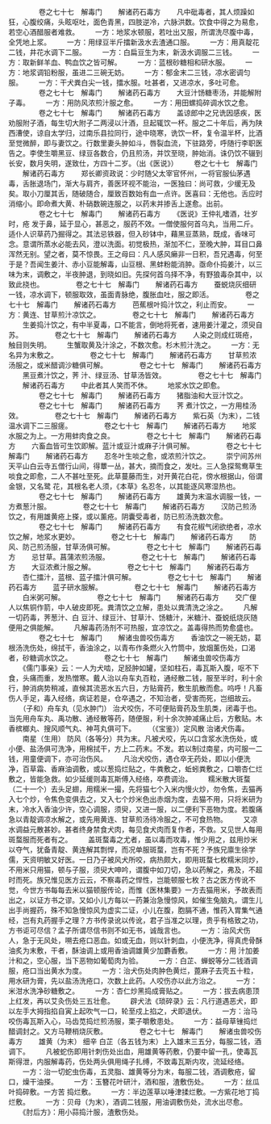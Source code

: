 <!-- { "loadSidebar": true } -->
　　
　　卷之七十七　解毒门
　　解诸药石毒方
　　凡中砒毒者，其人烦躁如狂，心腹绞痛，头眩呕吐，面色青黑，四肢逆冷，六脉洪数。饮食中得之为易愈，若空心酒醋服者难救。
　　一方：地浆水顿服，若吐出又服，所谓洗尽腹中毒，全凭地上浆。
　　一方：用绿豆半斤擂新汲水去渣通口服。
　　一方：用真靛花二钱，井花水调下二服。
　　一方：白扁豆生为末，新汲水调服二三钱。
　　一方：取新鲜羊血、鸭血饮之皆可解。
　　一方：蓝根砂糖相和研水服。
　　一方：地浆调铅粉服，虽进二三碗无妨。
　　一方：郁金末二三钱，凉水密调匀服。
　　一方：干犬粪白尖一钱，擂水服。吐甚者，又进凉水，多吐可愈。
　　
　　卷之七十七　解毒门
　　解诸药石毒方
　　大豆汁饧糖枣汤，并能解附子毒。
　　一方：用防风浓煎汁服之愈。
　　一方：用田螺捣碎调水饮之愈。
　　
　　卷之七十七　解毒门
　　解诸药石毒方
　　盖谅郎中之兄诜因感疾，医劝服附子酒，每生切大附子二两浸以汁酒，旦起辄饮一杯。服之二十年后，再为陕西漕使，谅自太学归，过南乐县拉同行，途中晓寒，诜饮一杯，复令温半杯，比酒至觉微醉，即与妻饮之。行数里妻头肿如斗，唇裂血流，下驻路旁，呼随行李职医告之。李使生嚼黑豆、绿豆各数合，仍且煎汤，并饮至晓，肿始消。诛仍饮不辍到长安，数月失明，遂致仕，方四十二岁。（出《医说》）
　　卷之七十七　解毒门
　　解诸药石毒方
　　郑长卿资政说：少时随父太宰官怀州，一将官服仙茅遇毒，舌胀退场门，渐大与肩齐，善医环视不能治，一医独曰：尚可救，少缓无及矣。取小刀厘其舌，随破随合，厘致百数始有血一点许。医喜曰：无他也。舌应时消缩小。即命煮大黄、朴硝数碗连服之，以药末并掺舌上遂愈。出前。
　　
　　卷之七十七　解毒门
　　解诸药石毒方
　　《医说》王仲礼嗜酒，壮岁时，疮 发于鼻，延于显心，甚恶之，服药不效。一僧使服何首乌丸，当用二斤。适仆人识草药乃掘得之。其法忌铁器，但入砂钵中，藉黑豆蒸熟，既成，香味可念。意谓所蒸水必能去风，澄以洗面。初觉极热，渐加不仁，至晚大肿，耳目口鼻浑然无别。望之者，莫不惊畏。王之母曰：凡人感风癞非一日积，吾兄遇毒，何至于是？吾闻生姜汁、赤小豆能解毒，山豆根、黑蚌粉能消肿。亟命仆捣姜汁，以三味为末，调敷之，半夜肿退，到晓如旧。先探何首乌择不净，有野狼毒杂其中，以致此挠也。
　　
　　卷之七十七　解毒门
　　解诸药石毒方
　　蚕蜕烧灰细研一钱，凉水调下，顿服取效，虽面青脉绝，腹胀血吐，服之即活。
　　
　　卷之七十七　解毒门
　　解诸药石毒方
　　芭蕉根叶捣汁饮之，利止而安。
　　一方：黄连、甘草煎汁凉饮之。
　　
　　卷之七十七　解毒门
　　解诸药石毒方
　　生姜捣汁饮之，有中半夏毒，口不能言，倒地将死者，速用姜汁灌之，须臾自苏。
　　
　　卷之七十七　解毒门
　　解诸药石毒方
　　人染之则成红斑疮，触目则失明。
　　生蟹取黄及汁涂之，不数次愈。杉木煎汁洗之。
　　一方：无名异为末敷之。
　　
　　卷之七十七　解毒门
　　解诸药石毒方
　　甘草煎浓汤服之，或米醋调沙糖俱可解。
　　
　　卷之七十七　解毒门
　　解诸药石毒方
　　黑豆煮汁饮之，荠 汁、绿豆汤、甘草汤皆效。
　　
　　卷之七十七　解毒门
　　解诸药石毒方
　　中此者其人笑而不休。
　　地浆水饮之即愈。
　　
　　卷之七十七　解毒门
　　解诸药石毒方
　　猪脂油和大豆汁饮之。
　　
　　卷之七十七　解毒门
　　解诸药石毒方
　　荠 煮汁饮之，一方用桂汤效。
　　
　　卷之七十七　解毒门
　　解诸药石毒方
　　紫石英（为末），二钱 温水调下二三服瘥。
　　
　　卷之七十七　解毒门
　　解诸药石毒方
　　地浆水服之为上。一方用蚌肉食之良。
　　
　　卷之七十七　解毒门
　　解诸药石毒方
　　六畜血皆可生饮即解。蓝汁或豆汁或麻子汁俱可解。
　　
　　卷之七十七　解毒门
　　解诸药石毒方
　　忍冬叶生啖之愈，或浓煎汁饮之。
　　崇宁间苏州天平山白云寺五僧行山间，得蕈一丛，甚大，摘而食之，发吐。三人急探鸳鸯草生啖食之即愈，二人不甚吐至死。此草蔓藤而生，对开黄花白花，傍水根据山，俗谓金银，又名鹭 花，其根名老人须，《本草》名忍冬，以其能逐风寒湿热也。
　　
　　卷之七十七　解毒门
　　解诸药石毒方
　　雄黄为末温水调服一钱，一方煮葱汁服。
　　
　　卷之七十七　解毒门
　　解诸药石毒方
　　汉防己煎汤饮之，有用雄黄疮上搽，或以薰疮。阴囊受毒者，防已煎汤洗数次愈。
　　
　　卷之七十七　解毒门
　　解诸药石毒方
　　有食花椒气闭欲绝者，凉水饮之解，地浆水更妙。
　　
　　卷之七十七　解毒门
　　解诸药石毒方
　　防风、防己煎汤服，甘草汤俱可解。
　　
　　卷之七十七　解毒门
　　解诸药石毒方
　　忌甘草。菖蒲浓煎汤服。
　　
　　卷之七十七　解毒门
　　解诸药石毒方
　　大豆浓煮汁服之解。
　　
　　卷之七十七　解毒门
　　解诸药石毒方
　　杏仁擂汁，蓝根、蓝子擂汁俱可解。
　　
　　卷之七十七　解毒门
　　解诸药石毒方
　　蓝子研水服解。
　　
　　卷之七十七　解毒门
　　解诸药石毒方
　　白米粥可解。
　　
　　卷之七十七　解毒门
　　解诸药石毒方
　　交广俚人以焦铜作箭，中人破皮即死。粪清饮之立解，患处以粪清洗之涂之。
　　凡解一切药毒，荠葱汁、白 豆汁、绿豆汁、甘草汁、饧糖汁，米糖汁、蚕蜕纸烧灰随便用之俱能解。
　　凡解毒药汤剂不可热服，宜凉饮之。盖毒得热而势愈盛也。
　　
　　卷之七十七　解毒门
　　解诸虫兽咬伤毒方
　　香油饮之一碗无妨，葛根汤洗伤处，绵拭干，香油涂之，以青布作条燃火入竹筒中，放烟薰伤处，口渴者，砂糖调水饮之。
　　
　　卷之七十七　解毒门
　　解诸虫兽咬伤毒方
　　《儒门事亲》云：一人为犬啮，足胫肿如罐，坚如柱石，毒瓦斯入腹，呕不下食，头痛而重，发热憎寒。戴人治以舟车丸百粒，通经散二钱，服至半时，利十余行，肿消病势稍减，直候其流恶水五六日，方贴膏药，敷生肌散而愈。呜呼！凡畜伤人手足，毒入经络，病证若是，仓卒遇之，不知治者，受害而死，岂细故云。
　　（子和）舟车丸（见水肿门） 治犬咬伤，不可便贴膏药及生肌类，闭毒于也。当先用舟车丸、禹功散、通经散等药，随便服，利十余次肿减痛止后，方敷贴。木香槟榔丸、搜风顺气丸、神芎丸俱可下。
　　（《宝鉴》）定风散 治诸犬伤毒。
　　南星（生用） 防风（各等分）共为末。凡被犬咬，先以口含浆水洗伤处，或小便、盐汤俱可洗净，用棉拭干，方上二药末。不发。若以制过南星，内可服一二钱，用童便调下，亦可治伤风。
　　凡治犬咬伤，遇仓卒无药处，即以小便洗净，百草霜、香麻油调敷，或以葱捣烂贴之，牛粪敷之，蚯蚓粪敷之，口嚼杏仁烂敷之，皆能急救。如少延缓则毒瓦斯傅入经络，卒费调治。
　　糯米散大斑蝥（二十一个）去头足翅，用糯米一撮，先将猫七个入米内慢火炒，勿令焦，去猫再入七个炒，令焦色变俱去之，又入七个炒米色出赤烟为度，去猫不用，只将米研为末，冷水入香油少许，空心调服，须臾，又进一服，以二便利下恶物为度。若腹痛急以青靛调凉水解之，或先用黄连、甘草煎汤待冷服之，不可食热物。
　　又凉水调益元散甚妙。甚者终身禁食犬肉，每见食犬肉而复作者，不救。又见世人每用斑蝥服而死者有之。
　　盖斑蝥毒之尤者，虽以毒而攻毒，惟少用之，兹用炒米以夺气，犹备青靛、黄连解其剽悍，而况单服斑蝥，岂有不死？予族兄廪生徐学儒，天资明敏又好医。一日乃子被风犬所咬，病热颇大，即用斑蝥七枚糯米同炒，不用米只用猫，顿与子服，须臾大呻吟，谓腹中如刀切，急以药解之，弗及，不超时而死。族兄惟见医方云云，不察毒药之悍性，岂能顿服七枚？古之医方传讹不觉，今世方书每每去米以猫顿服传论，而惟《医林集要》一方去猫用米，予故表而出之，以证方书之谬。又如小儿方每以一药兼治急慢惊风，如催生兔脑丸，谓生儿出手尚握药，殊不知急慢惊风为虚实二证，小儿在腹，胞膈不通，惟药入胃集气通经，岂有丸药握手之理？方书传录讹以传讹，君子当准之以理，贵乎有格致之功，方书讵可尽信？孟子所谓尽信书则不如无书，诚哉言也。
　　一方：治风犬伤人，急于无风处，嗍去疮口恶血。如或无血，则以针刺血，小便洗净，得真虎骨酥油炙为末敷，干者，酥油调上或用香油调雄黄少加麝香敷。
　　一方：用 汁加姜汁和之，空心服，当下恶物如葡萄肉为验。
　　一方：白芷、蝉蜕等分二钱酒调服，疮口当出黄水为度。
　　一方：治犬伤处肉肿色黄烂，蓖麻子去壳五十粒，用水研为膏，先以盐汤洗疮口，次数上此药。人咬伤亦以此方治之。
　　一方：米泔水洗净砂糖敷之。
　　一方：杏仁炒黑捣成膏贴之。
　　一方：拔去病患顶上红发，再以艾灸伤处三五壮愈。
　　辟犬法《琐碎录》云：凡行道遇恶犬，即以左手大拇指掐自寅上起吹气一口，轮至戍上掐之，犬即退伏。
　　一方：治马咬伤毒瓦斯入心，马齿苋捣烂煎汤服，栗子嚼敷患处。
　　一方：益母草锉捣烂醋调封之。又方马鞭梢烧灰敷。
　　
　　卷之七十七　解毒门
　　解诸虫兽咬伤毒方
　　雄黄（为末） 细辛 白芷（各五钱为末）上入雄末三五分，每服二钱，酒调下。
　　凡被蛇伤即用针刺伤处出血，用雄黄等药敷，仍要中留一孔，使毒瓦斯得泄，内服解毒药，伤处两头俱用绳子扎缚，不致毒瓦斯内攻，流延经络。
　　一方：治一切蛇虫伤毒，五灵脂、雄黄等分为末，每服二钱，酒调敷疮，留口，燥干油搽。
　　一方：玉簪花叶研汁，酒和服，渣敷伤处。
　　一方：丝瓜叶捣碎敷。一方苦 捣烂敷。
　　一方：半边莲草以唾津揉烂敷。一方紫花地丁捣烂敷。
　　一方：贝母（为末），酒调二钱服，用油调敷伤处，流水出尽愈。
　　《肘后方》：用小蒜捣汁服，渣敷伤处。
